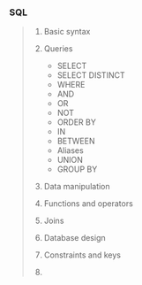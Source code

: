 ### SQL

> 1. Basic syntax
> 2. Queries
>    - SELECT
>    - SELECT DISTINCT
>    - WHERE
>    - AND
>    - OR
>    - NOT
>    - ORDER BY
>    - IN
>    - BETWEEN
>    - Aliases
>    - UNION
>    - GROUP BY
> 4. Data manipulation
> 5. Functions and operators
> 6. Joins
> 7. Database design
> 8. Constraints and keys
>
> 9. 
>
> 
